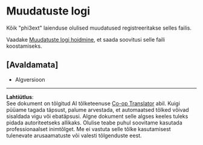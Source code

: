<!--
CO_OP_TRANSLATOR_METADATA:
{
  "original_hash": "dbb0b6218ce5f9cf0ede8f4201f6ad58",
  "translation_date": "2025-10-11T11:34:23+00:00",
  "source_file": "code/07.Lab/01/Apple/phi3ext/CHANGELOG.md",
  "language_code": "et"
}
-->
# Muudatuste logi

Kõik "phi3ext" laienduse olulised muudatused registreeritakse selles failis.

Vaadake [Muudatuste logi hoidmine](http://keepachangelog.com/), et saada soovitusi selle faili koostamiseks.

## [Avaldamata]

- Algversioon

---

**Lahtiütlus**:  
See dokument on tõlgitud AI tõlketeenuse [Co-op Translator](https://github.com/Azure/co-op-translator) abil. Kuigi püüame tagada täpsust, palume arvestada, et automaatsed tõlked võivad sisaldada vigu või ebatäpsusi. Algne dokument selle algses keeles tuleks pidada autoriteetseks allikaks. Olulise teabe puhul soovitame kasutada professionaalset inimtõlget. Me ei vastuta selle tõlke kasutamisest tulenevate arusaamatuste või valesti tõlgenduste eest.